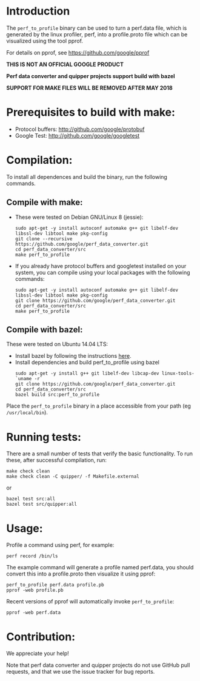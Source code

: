 # Introduction

The `perf_to_profile` binary can be used to turn a perf.data file, which is
generated by the linux profiler, perf, into a profile.proto file which can be
visualized using the tool pprof.

For details on pprof, see https://github.com/google/pprof

**THIS IS NOT AN OFFICIAL GOOGLE PRODUCT**

**Perf data converter and quipper projects support build with bazel**

**SUPPORT FOR MAKE FILES WILL BE REMOVED AFTER MAY 2018**

# Prerequisites to build with make:
- Protocol buffers: http://github.com/google/protobuf
- Google Test: http://github.com/google/googletest

# Compilation:
To install all dependences and build the binary, run the following commands.

## Compile with make:
*  These were tested on Debian GNU/Linux 8 (jessie):
   ```
   sudo apt-get -y install autoconf automake g++ git libelf-dev libssl-dev libtool make pkg-config
   git clone --recursive https://github.com/google/perf_data_converter.git
   cd perf_data_converter/src
   make perf_to_profile
   ```
*  If you already have protocol buffers and googletest installed on your system,
   you can compile using your local packages with the following commands:
   ```
   sudo apt-get -y install autoconf automake g++ git libelf-dev libssl-dev libtool make pkg-config
   git clone https://github.com/google/perf_data_converter.git
   cd perf_data_converter/src
   make perf_to_profile
   ```

## Compile with bazel:
These were tested on Ubuntu 14.04 LTS:
* Install bazel by following the instructions [here](https://docs.bazel.build/versions/master/install.html).
* Install dependencies and build perf_to_profile using bazel
  ```
  sudo apt-get -y install g++ git libelf-dev libcap-dev linux-tools-`uname -r`
  git clone https://github.com/google/perf_data_converter.git
  cd perf_data_converter/src
  bazel build src:perf_to_profile
  ```

Place the `perf_to_profile` binary in a place accessible from your path (eg `/usr/local/bin`).

# Running tests:
There are a small number of tests that verify the basic functionality.
To run these, after successful compilation, run:
```
make check clean
make check clean -C quipper/ -f Makefile.external
```

or

```
bazel test src:all
bazel test src/quipper:all
```

# Usage:
Profile a command using perf, for example:
```
perf record /bin/ls
```

The example command will generate a profile named perf.data, you
should convert this into a profile.proto then visualize it using
pprof:

```
perf_to_profile perf.data profile.pb
pprof -web profile.pb
```

Recent versions of pprof will automatically invoke `perf_to_profile`:
```
pprof -web perf.data
```

# Contribution:
We appreciate your help!

Note that perf data converter and quipper projects do not use GitHub pull
requests, and that we use the issue tracker for bug reports.
